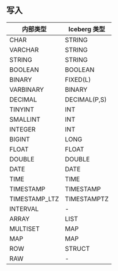 ## 写入

| 内部类型 | Iceberg 类型 | 
|---------|---------|
| CHAR	| STRING| 
| VARCHAR	| STRING| 
| STRING	| STRING| 
| BOOLEAN| 	BOOLEAN| 
| BINARY	| FIXED(L)| 
| VARBINARY	| BINARY| 
| DECIMAL| 	DECIMAL(P,S)| 
| TINYINT	| INT| 
| SMALLINT	| INT| 
| INTEGER	| INT| 
| BIGINT| 	LONG| 
| FLOAT	| FLOAT| 
| DOUBLE	| DOUBLE| 
| DATE	| DATE| 
| TIME	| TIME| 
| TIMESTAMP| 	TIMESTAMP| 
| TIMESTAMP_LTZ	| TIMESTAMPTZ| 
| INTERVAL| 	-| 
| ARRAY	| LIST| 
| MULTISET	| MAP| 
| MAP| 	MAP| 
| ROW	| STRUCT| 
| RAW| 	-| 
